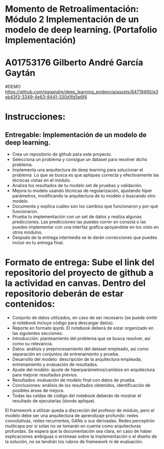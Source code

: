 # Momento de Retroalimentación: Módulo 2 Implementación de un modelo de deep learning. (Portafolio Implementación)
# A01753176 Gilberto André García Gaytán

#DEMO
https://github.com/gggandre/deep_learning_evidencia/assets/84719490/e3eb43f3-3349-4e63-8441-330d1fd5e6f4

# Instrucciones:
## Entregable: Implementación de un modelo de deep learning.

- Crea un repositorio de github para este proyecto.
- Selecciona un problema y consigue un dataset para resolver dicho problema. 
- Implementa una arquitectura de deep learning para solucionar el problema. Lo que se busca es que apliques correcta y efectivamente las técnicas vistas en el módulo.
- Analiza los resultados de tu modelo set de pruebas y validación.
- Mejora tu modelo usando técnicas de regularización, ajustando hiper parámetros, modificando la arquitectura de tu modelo o buscando otro modelo. 
- Documenta y explica cuáles son los cambios que funcionaron y por qué funcionaron. 
- Prueba tu implementación con un set de datos y realiza algunas predicciones. Las predicciones las puedes correr en consola o las puedes implementar con una interfaz gráfica apoyándote en los visto en otros módulos.
- Después de la entrega intermedia se te darán correcciones que puedes incluir en tu entrega final.

# Formato de entrega:  Sube el link del repositorio del proyecto de github a la actividad en canvas. Dentro del repositorio deberán de estar contenidos:
- Conjunto de datos utilizados, en caso de ser necesario (se puede omitir si notebook incluye código para descargar datos).
- Reporte en formato ipynb. El notebook deberá de estar organizado en las siguientes secciones:
- Introducción: planteamiento del problema que se busca resolver, así como su relevancia.
- Datos: análisis y preprocesamiento del dataset empleado, así como separación en conjuntos de entrenamiento y prueba.
- Desarrollo del modelo: descripción de la arquitectura empleada, entrenamiento y evaluación de resultados.
- Ajuste del modelo: ajuste de hiperparámetros/cambios en arquitectura para mejorar resultados previos.
- Resultados: evaluación de modelo final con datos de prueba.
- Conclusiones: análisis de los resultados obtenidos, identificación de posibles áreas de mejora.
- Todas las celdas de código del notebook deberán de mostrar el resultado de ejecutarlas (donde aplique).

El framework a utilizar queda a discreción del profesor de módulo, pero el modelo debe ser una arquitectura de aprendizaje profundo: redes convolutivas, redes recurrentes, GANs o sus derivadas. Redes perceptrón multicapa por sí solas no se tomarán en cuenta como arquitecturas profundas. Se espera que la documentación sea clara, en caso de haber explicaciones ambiguas o erróneas sobre la implementación o el diseño de la solución, no se tendrán los rubros de framework ni de evaluación.
